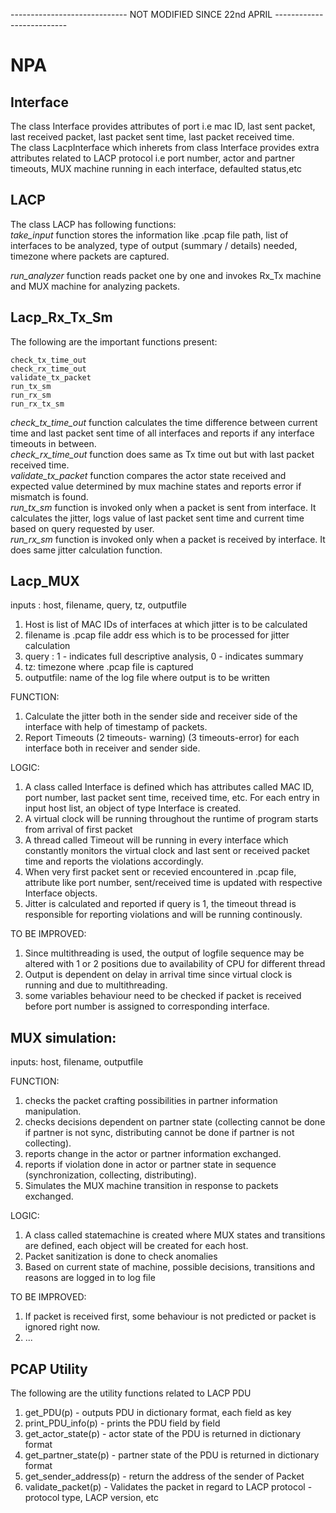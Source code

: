 ----------------------------- NOT MODIFIED SINCE 22nd APRIL --------------------------

# NPA

## Interface
The class Interface provides attributes of port i.e mac ID, last sent packet, last received packet,
last packet sent time, last packet received time.</br>
The class LacpInterface which inherets from class Interface provides extra attributes related to LACP
protocol i.e port number, actor and partner timeouts, MUX machine running in each interface, defaulted status,etc

## LACP
The class LACP has following functions:</br>
_take_input_ function stores the information like .pcap file path, list of interfaces to be analyzed, 
type of output (summary / details) needed, timezone where packets are captured.

_run_analyzer_ function reads packet one by one and invokes Rx_Tx machine and MUX machine for analyzing packets.


## Lacp_Rx_Tx_Sm

The following are the important functions present:

    check_tx_time_out
    check_rx_time_out
    validate_tx_packet
    run_tx_sm
    run_rx_sm
    run_rx_tx_sm

_check_tx_time_out_ function calculates the time difference between current time and last packet sent time of all
interfaces and reports if any interface timeouts in between. </br>
_check_rx_time_out_ function does same as Tx time out but with last packet received time.</br>
_validate_tx_packet_ function compares the actor state received and expected value determined by mux machine states and
reports error if mismatch is found. </br>
_run_tx_sm_ function is invoked only when a packet is sent from interface. It calculates the jitter, logs value of last
packet sent time and current time based on query requested by user. </br>
_run_rx_sm_ function is invoked only when a packet is received by interface. It does same jitter calculation function.</br>

## Lacp_MUX






inputs : host, filename, query, tz, outputfile
  1. Host is list of MAC IDs of interfaces at which jitter is to be calculated
  2. filename is .pcap file addr   ess which is to be processed for jitter calculation
  3. query : 1 - indicates full descriptive analysis, 0 - indicates summary
  4. tz: timezone where .pcap file is captured
  5. outputfile: name of the log file where output is to be written

FUNCTION:
1. Calculate the jitter both in the sender side and receiver side of the interface with help of timestamp of packets.
2. Report Timeouts (2 timeouts- warning) (3 timeouts-error) for each interface both in receiver and sender side.

LOGIC:
1. A class called Interface is defined which has attributes called MAC ID, port number, last packet sent time, received time, etc.
    For each entry in input host list, an object of type Interface is created.
2. A virtual clock will be running throughout the runtime of program starts from arrival of first packet
3. A thread called Timeout will be running in every interface which constantly monitors the virtual clock and last sent or received packet time and
    reports the violations accordingly.
4. When very first packet sent or recevied encountered in .pcap file, attribute like port number, sent/received time  is updated with 
    respective Interface objects.
5. Jitter is calculated and reported if query is 1, the timeout thread is responsible for reporting violations and will be running continously.

TO BE IMPROVED:
1. Since multithreading is used, the output of logfile sequence may be altered with 1 or 2 positions due to availability of CPU for different thread
2. Output is dependent on delay in arrival time since virtual clock is running and due to multithreading.
3. some variables behaviour need to be checked if packet is received before port number is assigned to corresponding interface.


## MUX simulation:
inputs: host, filename, outputfile

FUNCTION:
1. checks the packet crafting possibilities in  partner information manipulation.
2. checks decisions dependent on partner state (collecting cannot be done if partner is not sync, distributing cannot be done if partner is not collecting).
3. reports change in the actor or partner information exchanged.
4. reports if violation done in actor or partner state in sequence (synchronization, collecting, distributing).
5. Simulates the MUX machine transition in response to packets exchanged.

LOGIC:
1. A class called statemachine is created where MUX states and transitions are defined, each object will be created for each host.
2. Packet sanitization is done to check anomalies
3. Based on current state of machine, possible decisions, transitions and reasons are logged in to log file

TO BE IMPROVED:
1. If packet is received first, some behaviour is not predicted or packet is ignored right now.
2. ...





## PCAP Utility
The following are the utility functions related to LACP PDU
1. get_PDU(p) - outputs PDU in dictionary format, each field as key
2. print_PDU_info(p) - prints the PDU field by field
3. get_actor_state(p) - actor state of the PDU is returned in dictionary format
4. get_partner_state(p) - partner state of the PDU is returned in dictionary format
5. get_sender_address(p) - return the address of the sender of Packet
6. validate_packet(p) - Validates the packet in regard to LACP protocol - protocol type, LACP version, etc




